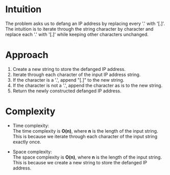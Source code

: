 # Intuition
The problem asks us to defang an IP address by replacing every '.' with '[.]'. The intuition is to iterate through the string character by character and replace each '.' with '[.]' while keeping other characters unchanged.

# Approach
1. Create a new string to store the defanged IP address.
2. Iterate through each character of the input IP address string.
3. If the character is a '.', append "[.]" to the new string.
4. If the character is not a '.', append the character as is to the new string.
5. Return the newly constructed defanged IP address.

# Complexity
- Time complexity:  
  The time complexity is **O(n)**, where **n** is the length of the input string. This is because we iterate through each character of the input string exactly once.

- Space complexity:  
  The space complexity is **O(n)**, where **n** is the length of the input string. This is because we create a new string to store the defanged IP address.
